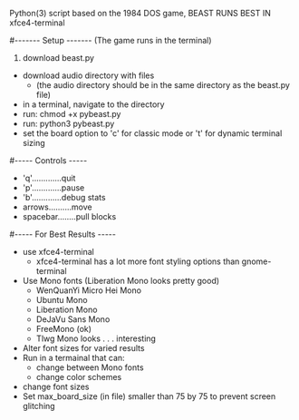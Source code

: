 Python(3) script based on the 1984 DOS game, BEAST
RUNS BEST IN xfce4-terminal



#------- Setup -------
(The game runs in the terminal)

1. download beast.py
- download audio directory with files 
	* (the audio directory should be in the same directory as the beast.py file)
- in a terminal, navigate to the directory
- run: chmod +x pybeast.py
- run: python3 pybeast.py
- set the board option to 'c' for classic mode or 't' for dynamic terminal sizing


#----- Controls -----


* 'q'.............quit
* 'p'.............pause
* 'b'.............debug stats
* arrows..........move
* spacebar........pull blocks


#----- For Best Results -----


* use xfce4-terminal
	* xfce4-terminal has a lot more font styling options than gnome-terminal
* Use Mono fonts (Liberation Mono looks pretty good)
 	* WenQuanYi Micro Hei Mono
	* Ubuntu Mono
 	* Liberation Mono
 	* DeJaVu Sans Mono
 	* FreeMono (ok)
 	* Tlwg Mono looks . . . interesting
* Alter font sizes for varied results
* Run in a termainal that can:
	* change between Mono fonts
	* change color schemes
* change font sizes
* Set max_board_size (in file) smaller than 75 by 75 to prevent screen glitching





